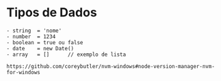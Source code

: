 # Tipos de Dados
    - string  = 'nome'
    - number  = 1234
    - boolean = true ou false
    - date    = new Date()
    - array   = []      // exemplo de lista

    https://github.com/coreybutler/nvm-windows#node-version-manager-nvm-for-windows